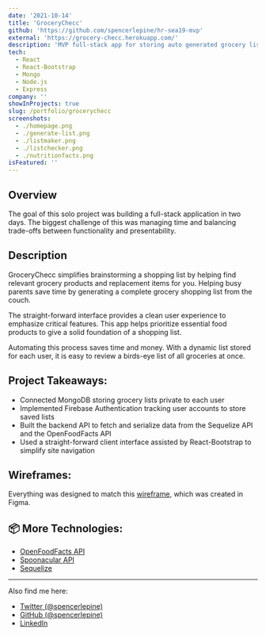 ```yaml
---
date: '2021-10-14'
title: 'GroceryChecc'
github: 'https://github.com/spencerlepine/hr-sea19-mvp'
external: 'https://grocery-checc.herokuapp.com/'
description: 'MVP full-stack app for storing auto generated grocery list and recipes'
tech:
  - React
  - React-Bootstrap
  - Mongo
  - Node.js
  - Express
company: ''
showInProjects: true
slug: /portfolio/grocerychecc
screenshots:
  - ./homepage.png
  - ./generate-list.png
  - ./listmaker.png
  - ./listchecker.png
  - ./nutritionfacts.png
isFeatured: ''
---
```


## Overview
The goal of this solo project was building a full-stack application in two days. The biggest challenge of this was managing time and balancing trade-offs between functionality and presentability.

## Description

GroceryChecc simplifies brainstorming a shopping list by helping find relevant grocery products and replacement items for you. Helping busy parents save time by generating a complete grocery shopping list from the couch.

The straight-forward interface provides a clean user experience to emphasize critical features. This app helps prioritize essential food products to give a solid foundation of a shopping list.

Automating this process saves time and money. With a dynamic list stored for each user, it is easy to review a birds-eye list of all groceries at once.

## Project Takeaways:

- Connected MongoDB storing grocery lists private to each user
- Implemented Firebase Authentication tracking user accounts to store saved lists
- Built the backend API to fetch and serialize data from the Sequelize API and the OpenFoodFacts API
- Used a straight-forward client interface assisted by React-Bootstrap to simplify site navigation

## Wireframes:

Everything was designed to match this [wireframe](https://github.com/spencerlepine/hr-sea19-mvp/blob/main/resources/wireframe.png), which was created in Figma.


## 📦 More Technologies:
- [OpenFoodFacts API](https://wiki.openfoodfacts.org/API/)
- [Spoonacular API](https://spoonacular.com/food-api)
- [Sequelize](https://sequelize.org/)

---

Also find me here:
* [Twitter (@spencerlepine)](https://twitter.com/SpencerLepine)
* [GitHub (@spencerlepine)](https://github.com/spencerlepine)
* [LinkedIn](https://www.linkedin.com/in/spencer-lepine/)
